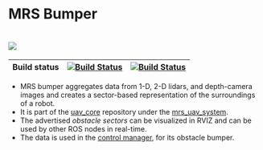 # MRS Bumper
# ![](.fig/bumper.jpg)

| Build status | [![Build Status](https://github.com/ctu-mrs/mrs_bumper/workflows/Melodic/badge.svg)](https://github.com/ctu-mrs/mrs_bumper/actions) | [![Build Status](https://github.com/ctu-mrs/mrs_bumper/workflows/Noetic/badge.svg)](https://github.com/ctu-mrs/mrs_bumper/actions) |
|--------------|-------------------------------------------------------------------------------------------------------------------------------------|----------------------------------------------------------------------------------------------------------------------------------------|

* MRS bumper aggregates data from 1-D, 2-D lidars, and depth-camera images and creates a sector-based representation of the surroundings of a robot.
* It is part of the [uav_core](https://github.com/ctu-mrs/uav_core) repository under the [mrs_uav_system](https://github.com/ctu-mrs/mrs_uav_system).
* The advertised *obstacle sectors* can be visualized in RVIZ and can be used by other ROS nodes in real-time.
* The data is used in the [control manager](https://github.com/ctu-mrs/mrs_uav_managers), for its obstacle bumper.
